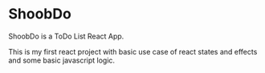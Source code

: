 # ShoobDo
ShoobDo is a ToDo List React App. 

This is my first react project with basic use case of react states and effects and some basic javascript logic.
